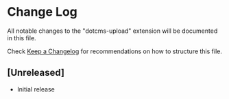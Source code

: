 # Change Log
All notable changes to the "dotcms-upload" extension will be documented in this file.

Check [Keep a Changelog](http://keepachangelog.com/) for recommendations on how to structure this file.

## [Unreleased]
- Initial release